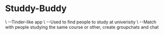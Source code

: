 # Studdy-Buddy
 \ --Tinder-like app
 \ --Used to find people to study at univerisity
 \ --Match with people studying the same course or other, create groupchats and chat
